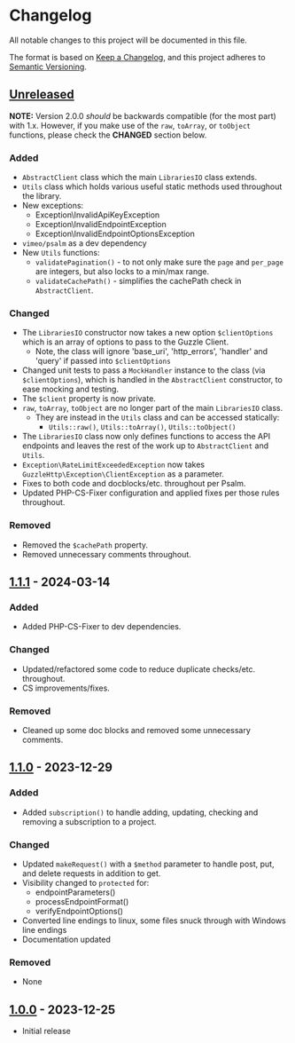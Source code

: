 # Changelog

All notable changes to this project will be documented in this file.

The format is based on [Keep a Changelog](https://keepachangelog.com/en/1.1.0/),
and this project adheres to [Semantic Versioning](https://semver.org/spec/v2.0.0.html).


## [Unreleased]

**NOTE:** Version 2.0.0 *should* be backwards compatible (for the most part) with 1.x.
However, if you make use of the `raw`, `toArray`, or `toObject` functions, please check the **CHANGED** section below.

### Added

  * `AbstractClient` class which the main `LibrariesIO` class extends.
  * `Utils` class which holds various useful static methods used throughout the library.
  * New exceptions:
    * Exception\InvalidApiKeyException
    * Exception\InvalidEndpointException
    * Exception\InvalidEndpointOptionsException
  * `vimeo/psalm` as a dev dependency
  * New `Utils` functions:
    * `validatePagination()` - to not only make sure the `page` and `per_page` are integers, but also locks to a min/max range.
    * `validateCachePath()` - simplifies the cachePath check in `AbstractClient`.

### Changed

  * The `LibrariesIO` constructor now takes a new option `$clientOptions` which is an array of options to pass to the Guzzle Client.
    * Note, the class will ignore 'base_uri', 'http_errors', 'handler' and 'query' if passed into `$clientOptions`
  * Changed unit tests to pass a `MockHandler` instance to the class (via `$clientOptions`), which is handled in the `AbstractClient` constructor, to ease mocking and testing.
  * The `$client` property is now private.
  * `raw`, `toArray`, `toObject` are no longer part of the main `LibrariesIO` class.
    * They are instead in the `Utils` class and can be accessed statically:
      * `Utils::raw()`, `Utils::toArray()`, `Utils::toObject()`
  * The `LibrariesIO` class now only defines functions to access the API endpoints and leaves the rest of the work up to `AbstractClient` and `Utils`.
  * `Exception\RateLimitExceededException` now takes `GuzzleHttp\Exception\ClientException` as a parameter.
  * Fixes to both code and docblocks/etc. throughout per Psalm.
  * Updated PHP-CS-Fixer configuration and applied fixes per those rules throughout.

### Removed

  * Removed the `$cachePath` property.
  * Removed unnecessary comments throughout.


## [1.1.1] - 2024-03-14

### Added

  * Added PHP-CS-Fixer to dev dependencies.

### Changed

  * Updated/refactored some code to reduce duplicate checks/etc. throughout.
  * CS improvements/fixes.

### Removed

  * Cleaned up some doc blocks and removed some unnecessary comments.


## [1.1.0] - 2023-12-29

### Added

  * Added `subscription()` to handle adding, updating, checking and removing a subscription to a project.

### Changed

  * Updated `makeRequest()` with a `$method` parameter to handle post, put, and delete requests in addition to get.
  * Visibility changed to `protected` for:
    * endpointParameters()
    * processEndpointFormat()
    * verifyEndpointOptions()
  * Converted line endings to linux, some files snuck through with Windows line endings
  * Documentation updated

### Removed

  * None


## [1.0.0] - 2023-12-25

  * Initial release


[unreleased]: https://github.com/ericsizemore/librariesio/tree/master
[1.1.1]: https://github.com/ericsizemore/librariesio/releases/tag/v1.1.1
[1.1.0]: https://github.com/ericsizemore/librariesio/releases/tag/v1.1.0
[1.0.0]: https://github.com/ericsizemore/librariesio/releases/tag/v1.0.0